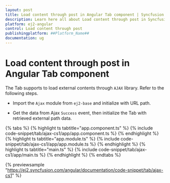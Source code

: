 ```yaml
---
layout: post
title: Load content through post in Angular Tab component | Syncfusion
description: Learn here all about Load content through post in Syncfusion ##Platform_Name## Tab component of Syncfusion Essential JS 2 and more.
platform: ej2-angular
control: Load content through post 
publishingplatform: ##Platform_Name##
documentation: ug
---
```


# Load content through post in Angular Tab component

The Tab supports to load external contents through `AJAX` library. Refer to the following steps.

* Import the `Ajax` module from `ej2-base` and initialize with URL path.

* Get the data from Ajax `Success` event, then initialize the Tab with retrieved external path data.

{% tabs %}
{% highlight ts tabtitle="app.component.ts" %}
{% include code-snippet/tab/ajax-cs1/app/app.component.ts %}
{% endhighlight %}
{% highlight ts tabtitle="app.module.ts" %}
{% include code-snippet/tab/ajax-cs1/app/app.module.ts %}
{% endhighlight %}
{% highlight ts tabtitle="main.ts" %}
{% include code-snippet/tab/ajax-cs1/app/main.ts %}
{% endhighlight %}
{% endtabs %}
  
{% previewsample "https://ej2.syncfusion.com/angular/documentation/code-snippet/tab/ajax-cs1" %}
